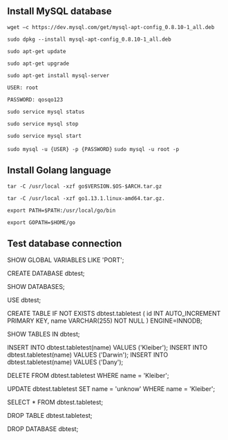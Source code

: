 ## Install MySQL database

`wget –c https://dev.mysql.com/get/mysql-apt-config_0.8.10-1_all.deb`

`sudo dpkg --install mysql-apt-config_0.8.10-1_all.deb`

`sudo apt-get update`

`sudo apt-get upgrade`

`sudo apt-get install mysql-server`

`USER: root`

`PASSWORD: qosqo123`

`sudo service mysql status`

`sudo service mysql stop`

`sudo service mysql start`

`sudo mysql -u {USER} -p {PASSWORD}`
`sudo mysql -u root -p`

## Install Golang language

`tar -C /usr/local -xzf go$VERSION.$OS-$ARCH.tar.gz`

`tar -C /usr/local -xzf go1.13.1.linux-amd64.tar.gz.`

`export PATH=$PATH:/usr/local/go/bin`

`export GOPATH=$HOME/go`

## Test database connection

SHOW GLOBAL VARIABLES LIKE 'PORT';

CREATE DATABASE dbtest;

SHOW DATABASES;

USE dbtest;

CREATE TABLE IF NOT EXISTS dbtest.tabletest (
    id INT AUTO_INCREMENT PRIMARY KEY,
    name VARCHAR(255) NOT NULL
)  ENGINE=INNODB;

SHOW TABLES IN dbtest;

INSERT INTO dbtest.tabletest(name) VALUES ('Kleiber');
INSERT INTO dbtest.tabletest(name) VALUES ('Darwin');
INSERT INTO dbtest.tabletest(name) VALUES ('Dany');

DELETE FROM dbtest.tabletest WHERE name = 'Kleiber';

UPDATE dbtest.tabletest SET name = 'unknow' WHERE name = 'Kleiber';

SELECT * FROM dbtest.tabletest;

DROP TABLE dbtest.tabletest;

DROP DATABASE dbtest;
